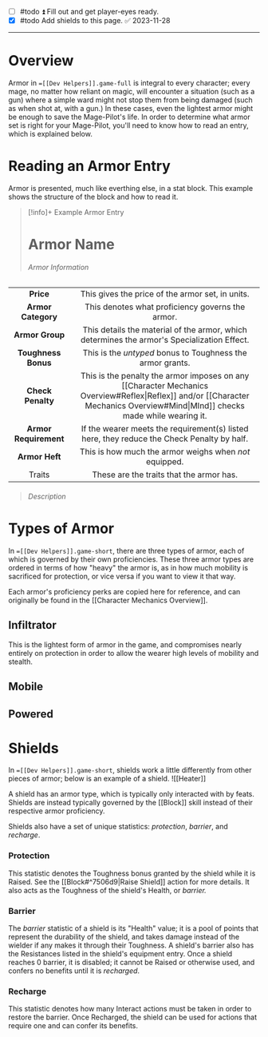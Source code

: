 - [ ] #todo  ⏫ Fill out and get player-eyes ready.
- [x] #todo  Add shields to this page. ✅ 2023-11-28
- - -
# Overview 
Armor in `=[[Dev Helpers]].game-full` is integral to every character; every mage, no matter how reliant on magic, will encounter a situation (such as a gun) where a simple ward might not stop them from being damaged (such as when shot at, with a gun.) In these cases, even the lightest armor might be enough to save the Mage-Pilot's life. In order to determine what armor set is right for your Mage-Pilot, you'll need to know how to read an entry, which is explained below. 

# Reading an Armor Entry 
Armor is presented, much like everthing else, in a stat block. This example shows the structure of the block and how to read it.

> [!info]+ Example Armor Entry
> # Armor Name
> ###### Armor Information
|                   |                           |
|:-----------------:|:-------------------------:|
|   **Price**     |     This gives the price of the armor set, in units.           |
|  **Armor Category**   |    This denotes what proficiency governs the armor.       |
|    **Armor Group**    |       This details the material of the armor, which determines the armor's Specialization Effect. |
|  **Toughness Bonus**  | This is the *untyped* bonus to Toughness the armor grants. |
|   **Check Penalty**   |  This is the penalty the armor imposes on any [[Character Mechanics Overview#Reflex\|Reflex]] and/or [[Character Mechanics Overview#Mind\|MInd]] checks made while wearing it.  |
| **Armor Requirement** |   If the wearer meets the requirement(s) listed here, they reduce the Check Penalty by half.  |
|    **Armor Heft**     |     This is how much the armor weighs when *not* equipped.     |
|      Traits       |        These are the traits that the armor has.                    |
> ###### *Description*


# Types of Armor 
In `=[[Dev Helpers]].game-short`, there are three types of armor, each of which is governed by their own proficiencies. These three armor types are ordered in terms of how "heavy" the armor is, as in how much mobility is sacrificed for protection, or vice versa if you want to view it that way. 

Each armor's proficiency perks are copied here for reference, and can originally be found in the [[Character Mechanics Overview]].
## Infiltrator
This is the lightest form of armor in the game, and compromises nearly entirely on protection in order to allow the wearer high levels of mobility and stealth. 
## Mobile
## Powered 
# Shields 
In `=[[Dev Helpers]].game-short`, shields work a little differently from other pieces of armor; below is an example of a shield.
![[Heater]]

A shield has an armor type, which is typically only interacted with by feats. Shields are instead typically governed by the [[Block]] skill instead of their respective armor proficiency. 

Shields also have a set of unique statistics: *protection*, *barrier*, and *recharge*.
### Protection 
This statistic denotes the Toughness bonus granted by the shield while it is Raised. See the [[Block#^7506d9|Raise Shield]] action for more details. It also acts as the Toughness of the shield's Health, or *barrier.*
### Barrier 
The *barrier* statistic of a shield is its "Health" value; it is a pool of points that represent the durability of the shield, and takes damage instead of the wielder if any makes it through their Toughness. A shield's barrier also has the Resistances listed in the shield's equipment entry. Once a shield reaches 0 barrier, it is disabled; it cannot be Raised or otherwise used, and confers no benefits until it is *recharged*. 
### Recharge 
This statistic denotes how many Interact actions must be taken in order to restore the barrier. Once Recharged, the shield can be used for actions that require one and can confer its benefits. 